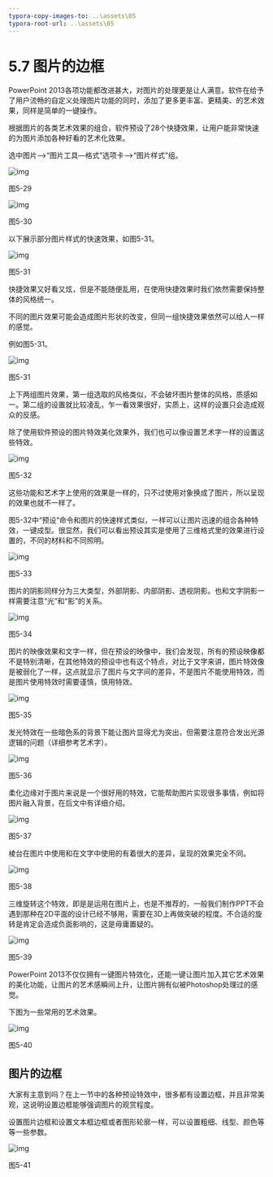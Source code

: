 ```yaml
---
typora-copy-images-to: ..\assets\05
typora-root-url: ..\assets\05
---
```


# 5.7  图片的边框

PowerPoint 2013各项功能都改进甚大，对图片的处理更是让人满意。软件在给予了用户流畅的自定义处理图片功能的同时，添加了更多更丰富、更精美、的艺术效果，同样是简单的一键操作。

根据图片的各类艺术效果的组合，软件预设了28个快捷效果，让用户能非常快速的为图片添加各种好看的艺术化效果。

选中图片——&gt;“图片工具—格式”选项卡——&gt;“图片样式”组。

![img](../../.gitbook/assets/image034%20%283%29.jpg)

图5-29

![img](../../.gitbook/assets/image035%20%2810%29.jpg)

图5-30

以下展示部分图片样式的快速效果，如图5-31。

![img](../../.gitbook/assets/image036.jpg)

图5-31

快捷效果又好看又炫，但是不能随便乱用，在使用快捷效果时我们依然需要保持整体的风格统一。

不同的图片效果可能会造成图片形状的改变，但同一组快捷效果依然可以给人一样的感觉。

例如图5-31。

![img](../../.gitbook/assets/image037.png)

图5-31

上下两组图片效果，第一组选取的风格类似，不会破坏图片整体的风格，质感如一。第二组的设置就比较凌乱，乍一看效果很好，实质上，这样的设置只会造成观众的反感。

除了使用软件预设的图片特效美化效果外，我们也可以像设置艺术字一样的设置这些特效。

![img](../../.gitbook/assets/image038%20%283%29.png)

图5-32

这些功能和艺术字上使用的效果是一样的，只不过使用对象换成了图片，所以呈现的效果也就不一样了。

图5-32中“预设”命令和图片的快速样式类似，一样可以让图片迅速的组合各种特效，一键成型。很显然，我们可以看出预设其实是使用了三维格式里的效果进行设置的，不同的材料和不同照明。

![img](../../.gitbook/assets/image039%20%2818%29.jpg)

图5-33

图片的阴影同样分为三大类型，外部阴影、内部阴影、透视阴影。也和文字阴影一样需要注意“光”和“影”的关系。

![img](../../.gitbook/assets/image040%20%284%29.jpg)

图5-34

图片的映像效果和文字一样，但在预设的映像中，我们会发现，所有的预设映像都不是特别清晰，在其他特效的预设中也有这个特点，对比于文字来讲，图片特效像是被弱化了一样，这点就显示了图片与文字间的差异，不是图片不能使用特效，而是图片使用特效时需要谨慎，慎用特效。

![img](../../.gitbook/assets/image041%20%2814%29.jpg)

图5-35

发光特效在一些暗色系的背景下能让图片显得尤为突出，但需要注意符合发出光源逻辑的问题（详细参考艺术字）。

![img](../../.gitbook/assets/image042%20%283%29.jpg)

图5-36

柔化边缘对于图片来说是一个很好用的特效，它能帮助图片实现很多事情，例如将图片融入背景，在后文中有详细介绍。

![img](../../.gitbook/assets/image043%20%287%29.jpg)

图5-37

棱台在图片中使用和在文字中使用的有着很大的差异，呈现的效果完全不同。

![img](../../.gitbook/assets/image044%20%2814%29.jpg)

图5-38

三维旋转这个特效，即是是运用在图片上，也是不推荐的，一般我们制作PPT不会遇到那种在2D平面的设计已经不够用，需要在3D上再做突破的程度。不合适的旋转是肯定会造成负面影响的，这是毋庸置疑的。

![img](../../.gitbook/assets/image045%20%284%29.jpg)

图5-39

PowerPoint 2013不仅仅拥有一键图片特效化，还能一键让图片加入其它艺术效果的美化功能，让图片的艺术感瞬间上升，让图片拥有似被Photoshop处理过的感觉。

下图为一些常用的艺术效果。

![img](../../.gitbook/assets/image046%20%281%29.png)

图5-40

## **图片的边框**

大家有主意到吗？在上一节中的各种预设特效中，很多都有设置边框，并且非常美观，这说明设置边框能够强调图片的观赏程度。

设置图片边框和设置文本框边框或者图形轮廓一样，可以设置粗细、线型、颜色等等一些参数。

![img](../../.gitbook/assets/image047%20%283%29.jpg)

图5-41

